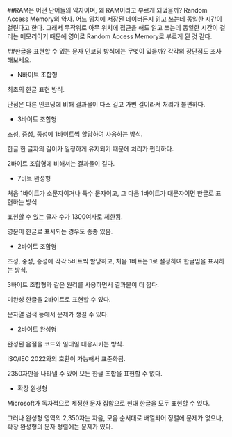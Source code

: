 ﻿##RAM은 어떤 단어들의 약자이며, 왜 RAM이라고 부르게 되었을까?
Random Access Memory의 약자.
어느 위치에 저장된 데이터든지 읽고 쓰는데 동일한 시간이 걸린다고 한다.
그래서 무작위로 아무 위치에 접근을 해도 읽고 쓰는데 동일한 시간이 걸리는 메모리이기 때문에 영어로 Random Access Memory로 부르게 된 것 같다.


##한글을 표현할 수 있는 문자 인코딩 방식에는 무엇이 있을까? 각각의 장단점도 조사해보세요.

- N바이트 조합형

최초의 한글 표현 방식.

단점은 다른 인코딩에 비해 결과물이 다소 길고 가변 길이라서 처리가 불편하다.

- 3바이트 조합형

초성, 중성, 종성에 1바이트씩 할당하여 사용하는 방식.

한글 한 글자의 길이가 일정하게 유지되기 때문에 처리가 편리하다.

2바이트 조합형에 비해서는 결과물이 길다.

- 7비트 완성형

처음 1바이트가 소문자이거나 특수 문자이고, 그 다음 1바이트가 대문자이면 한글로 표현하는 방식.

표현할 수 있는 글자 수가 1300여자로 제한됨.

영문이 한글로 표시되는 경우도 종종 있음.

- 2바이트 조합형

초성, 중성, 종성에 각각 5비트씩 할당하고, 처음 1비트는 1로 설정하여 한글임을 표시하는 방식.

3바이트 조합형과 같은 원리를 사용하면서 결과물이 더 짧다.

미완성 한글을 2바이트로 표현할 수 있다.

문자열 검색 등에서 문제가 생길 수 있다.

- 2바이트 완성형

완성된 음절을 코드와 일대일 대응시키는 방식.

ISO/IEC 2022와의 호환이 가능해서 표준화됨.

2350자만을 나타낼 수 있어 모든 한글 조합을 표현할 수 없다.

- 확장 완성형

Microsoft가 독자적으로 제정한 문자 집합으로 현대 한글을 모두 표현할 수 있다.

그러나 완성형 영역의 2,350자는 자음, 모음 순서대로 배열되어 정렬에 문제가 없으나, 확장 완성형의 문자 정렬에는 문제가 있다.


